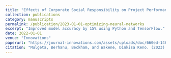 ```yaml
---
title: "Effects of Corporate Social Responsibility on Project Performance of Cooperative Bank of Oromia"
collection: publications
category: manuscripts
permalink: /publication/2023-01-01-optimizing-neural-networks
excerpt: "Improved model accuracy by 15% using Python and TensorFlow."
date: 2022-01-01
venue: "Innovations"
paperurl: "https://journal-innovations.com/assets/uploads/doc/660ed-1465-1482.23654.pdf"
citation: "Mulgeta, Berhanu, Beckham, and Wakene, Dinkisa Keno. (2023). \"Effects of Corporate Social Responsibility on Project Performance of Cooperative Bank of Oromia.\" <i>Journal of Business and Project Management</i>. 7(1)."
---
```

